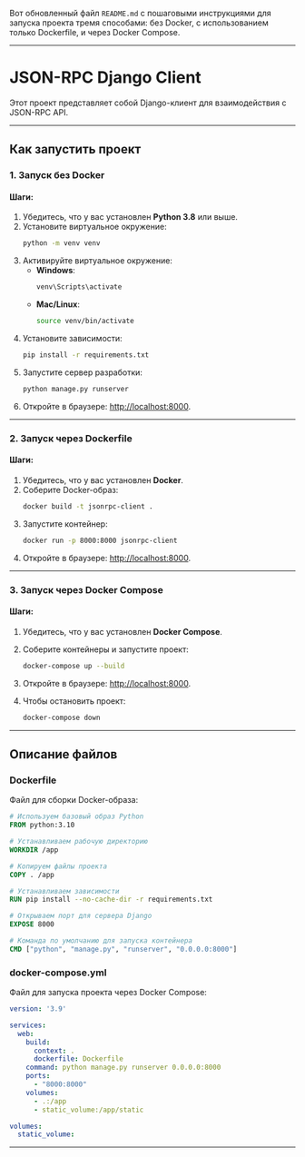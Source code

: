 Вот обновленный файл `README.md` с пошаговыми инструкциями для запуска проекта тремя способами: без Docker, с использованием только Dockerfile, и через Docker Compose.

---

# JSON-RPC Django Client

Этот проект представляет собой Django-клиент для взаимодействия с JSON-RPC API.

---

## Как запустить проект

### 1. Запуск без Docker

#### Шаги:
1. Убедитесь, что у вас установлен **Python 3.8** или выше.
2. Установите виртуальное окружение:
   ```bash
   python -m venv venv
   ```
3. Активируйте виртуальное окружение:
   - **Windows**:
     ```bash
     venv\Scripts\activate
     ```
   - **Mac/Linux**:
     ```bash
     source venv/bin/activate
     ```
4. Установите зависимости:
   ```bash
   pip install -r requirements.txt
   ```
5. Запустите сервер разработки:
   ```bash
   python manage.py runserver
   ```
6. Откройте в браузере: [http://localhost:8000](http://localhost:8000).

---

### 2. Запуск через Dockerfile

#### Шаги:
1. Убедитесь, что у вас установлен **Docker**.
2. Соберите Docker-образ:
   ```bash
   docker build -t jsonrpc-client .
   ```
3. Запустите контейнер:
   ```bash
   docker run -p 8000:8000 jsonrpc-client
   ```
4. Откройте в браузере: [http://localhost:8000](http://localhost:8000).

---

### 3. Запуск через Docker Compose

#### Шаги:
1. Убедитесь, что у вас установлен **Docker Compose**.
2. Соберите контейнеры и запустите проект:
   ```bash
   docker-compose up --build
   ```
3. Откройте в браузере: [http://localhost:8000](http://localhost:8000).

4. Чтобы остановить проект:
   ```bash
   docker-compose down
   ```

---

## Описание файлов

### Dockerfile
Файл для сборки Docker-образа:

```dockerfile
# Используем базовый образ Python
FROM python:3.10

# Устанавливаем рабочую директорию
WORKDIR /app

# Копируем файлы проекта
COPY . /app

# Устанавливаем зависимости
RUN pip install --no-cache-dir -r requirements.txt

# Открываем порт для сервера Django
EXPOSE 8000

# Команда по умолчанию для запуска контейнера
CMD ["python", "manage.py", "runserver", "0.0.0.0:8000"]
```

### docker-compose.yml
Файл для запуска проекта через Docker Compose:

```yaml
version: '3.9'

services:
  web:
    build:
      context: .
      dockerfile: Dockerfile
    command: python manage.py runserver 0.0.0.0:8000
    ports:
      - "8000:8000"
    volumes:
      - .:/app
      - static_volume:/app/static

volumes:
  static_volume:
```

---
